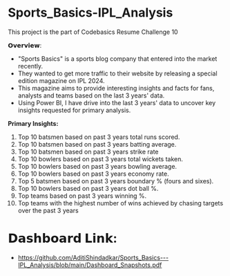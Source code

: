 # Sports_Basics-IPL_Analysis
This project is the part of Codebasics Resume Challenge 10

𝗢𝘃𝗲𝗿𝘃𝗶𝗲𝘄:
- "Sports Basics" is a sports blog company that entered into the market recently. 
- They wanted to get more traffic to their website by releasing a special edition magazine on IPL 2024. 
- This magazine aims to provide interesting insights and facts for fans, analysts and teams based on the last 3 years' data.
- Using Power BI, I have drive into the last 3 years' data to uncover key insights requested for primary analysis.

**Primary Insights:**
  1. Top 10 batsmen based on past 3 years total runs scored.
  2. Top 10 batsmen based on past 3 years batting average. 
  3. Top 10 batsmen based on past 3 years strike rate 
  4. Top 10 bowlers based on past 3 years total wickets taken.
  5. Top 10 bowlers based on past 3 years bowling average. 
  6. Top 10 bowlers based on past 3 years economy rate. 
  7. Top 5 batsmen based on past 3 years boundary % (fours and sixes).
  8. Top 10 bowlers based on past 3 years dot ball %.
  9. Top teams based on past 3 years winning %.
 10. Top teams with the highest number of wins achieved by chasing targets over
     the past 3 years
    

# 𝗗𝗮𝘀𝗵𝗯𝗼𝗮𝗿𝗱 𝗟𝗶𝗻𝗸:
- https://github.com/AditiShindadkar/Sports_Basics---IPL_Analysis/blob/main/Dashboard_Snapshots.pdf

                 




